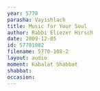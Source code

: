 ```yaml
---
year: 5770
parasha: Vayishlach
title: Music for Your Soul 
author: Rabbi Eliezer Hirsch
date: 2009-12-05
id: 57701082
filename: 5770-108-2
layout: audio
moment: Kabalat Shabbat
shabbat: 
occasion: 
---
```

